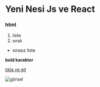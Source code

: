 # Yeni Nesi Js ve React
### html
1. liste
2. sıralı
- sırasız liste

**bold karakter**

[tıkla ve git](www.google.com)

![görsel](https://picsum.photos/200/300)